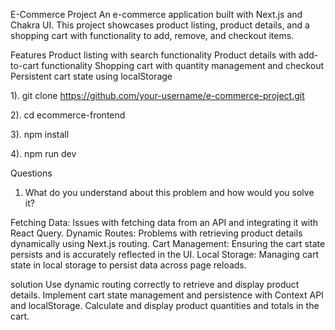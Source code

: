 E-Commerce Project
An e-commerce application built with Next.js and Chakra UI. This project showcases product listing, product details, and a shopping cart with functionality to add, remove, and checkout items.

Features
Product listing with search functionality
Product details with add-to-cart functionality
Shopping cart with quantity management and checkout
Persistent cart state using localStorage

1). git clone https://github.com/your-username/e-commerce-project.git

2). cd ecommerce-frontend

3). npm install

4). npm run dev

Questions

1. What do you understand about this problem and how would you solve it?

Fetching Data: Issues with fetching data from an API and integrating it with React Query.
Dynamic Routes: Problems with retrieving product details dynamically using Next.js routing.
Cart Management: Ensuring the cart state persists and is accurately reflected in the UI.
Local Storage: Managing cart state in local storage to persist data across page reloads.

solution
Use dynamic routing correctly to retrieve and display product details.
Implement cart state management and persistence with Context API and localStorage.
Calculate and display product quantities and totals in the cart.
